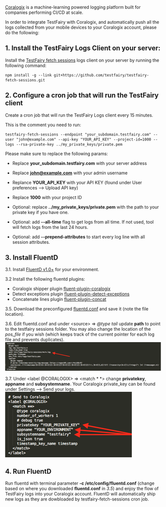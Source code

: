 [Coralogix](https://coralogix.com/) is a machine-learning powered logging platform built for companies performing CI/CD at scale.

In order to integrate TestFairy with Coralogix, and automatically push all the logs collected from 
your mobile devices to your Coralogix account, please do the following:

## 1. Install the TestFairy Logs Client on your server: 

Install the [TestFairy fetch sessions](https://github.com/testfairy/testfairy-fetch-sessions) logs client on your server by running the following command:
```
npm install -g --link git+https://github.com/testfairy/testfairy-fetch-sessions.git
```

## 2. Configure a cron job that will run the TestFairy client 

Create a cron job that will run the TestFairy Logs client every 15 minutes.

This is the comment you need to run:

```
testfairy-fetch-sessions --endpoint "your_subdomain.testfairy.com" --user "john@example.com" --api-key "YOUR_API_KEY" --project-id=1000 --logs --rsa-private-key ../my_private_keys/private.pem
```

Please make sure to replace the following params:

* Replace **your_subdomain.testfairy.com** with your server address

* Replace **john@example.com** with your admin username

* Replance **YOUR_API_KEY** with your API KEY (found under User preferences --> Upload API key)

* Replace **1000** with your project ID

* Optional: replace **../my_private_keys/private.pem** with the path to your private key if you have one.

* Optional: add **--all-time** flag to get logs from all time. If not used, tool will fetch logs from the last 24 hours.

* Optional: add **--prepend-attributes** to start every log line with all session attributes.

## 3. Install FluentD

3.1. Install [FluentD v1.0+](https://docs.fluentd.org/installation) for your environment.

3.2 Install the following fluentd plugins:
* Coralogix shipper plugin [fluent-plugin-coralogix](https://github.com/coralogix/fluentd-coralogix-image)
* Detect exceptions plugin [fluent-plugin-detect-exceptions](https://github.com/GoogleCloudPlatform/fluent-plugin-detect-exceptions)
* Concatenate lines plugin [fluent-plugin-concat](https://github.com/fluent-plugins-nursery/fluent-plugin-concat)

3.5. Download the preconfigured [fluentd.conf](/img/coralogix/fluentd.conf) and save it (note the file location).

3.6. Edit fluentd.conf and under &lt;source&gt; => *@type tail* update **path** to point to the testfairy sessions folder. You may also change the location of the _pos_file_ if you wish (which keeps track of the current pointer for each log file and prevents duplicates).
![coralogix](/img/coralogix/image.png)

3.7. Under &lt;label @CORALOGIX&gt; => &lt;match * *&gt; change **privatekey**, **appname** and **subsystemname**. Your Coralogix private_key can be found under Settings --> Send your logs.
![coralogix](/img/coralogix/image2.png)

## 4. Run FluentD

Run fluentd with terminal parameter **-c /etc/config/fluentd.conf** (change based on where you downloaded **fluentd.conf** in _3.5_) and enjoy the flow of TestFairy logs into your Coralogix account. FluentD will automatically ship new logs as they are dowbloaded by testfairy-fetch-sessions cron job.

